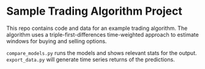 # Sample Trading Algorithm Project

This repo contains code and data for an example trading algorithm. The algorithm uses a triple-first-differences time-weighted approach to estimate windows for buying and selling options. 

`compare_models.py` runs the models and shows relevant stats for the output.
`export_data.py` will generate time series returns of the predictions. 
